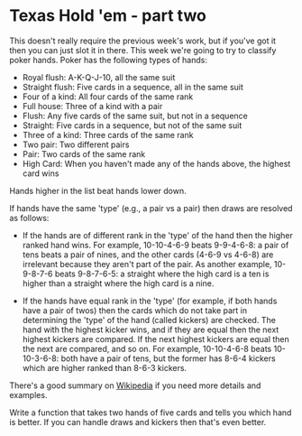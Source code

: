 # Texas Hold 'em - part two #

This doesn't really require the previous week's work, but if you've got it then you can just slot it in there. This week
we're going to try to classify poker hands. Poker has the following types of hands:

- Royal flush: A-K-Q-J-10, all the same suit
- Straight flush: Five cards in a sequence, all in the same suit
- Four of a kind: All four cards of the same rank
- Full house: Three of a kind with a pair
- Flush: Any five cards of the same suit, but not in a sequence
- Straight: Five cards in a sequence, but not of the same suit
- Three of a kind: Three cards of the same rank
- Two pair: Two different pairs
- Pair: Two cards of the same rank
- High Card: When you haven't made any of the hands above, the highest card wins

Hands higher in the list beat hands lower down. 

If hands have the same 'type' (e.g., a pair vs a pair) then draws are resolved as follows:

- If the hands are of different rank in the 'type' of the hand then the higher ranked hand wins. For example,
  10-10-4-6-9 beats 9-9-4-6-8: a pair of tens beats a pair of nines, and the other cards (4-6-9 vs 4-6-8) are irrelevant
  because they aren't part of the pair. As another example, 10-9-8-7-6 beats 9-8-7-6-5: a straight where the high card
  is a ten is higher than a straight where the high card is a nine.

- If the hands have equal rank in the 'type' (for example, if both hands have a pair of twos) then the cards which do
  not take part in determining the 'type' of the hand (called kickers) are checked. The hand with the highest kicker
  wins, and if they are equal then the next highest kickers are compared. If the next highest kickers are equal then the
  next are compared, and so on. For example, 10-10-4-6-8 beats 10-10-3-6-8: both have a pair of tens, but the former has
  8-6-4 kickers which are higher ranked than 8-6-3 kickers.

There's a good summary on [Wikipedia](https://en.wikipedia.org/wiki/List_of_poker_hands) if you need more details and
examples.

Write a function that takes two hands of five cards and tells you which hand is better. If you can handle draws and
kickers then that's even better.
